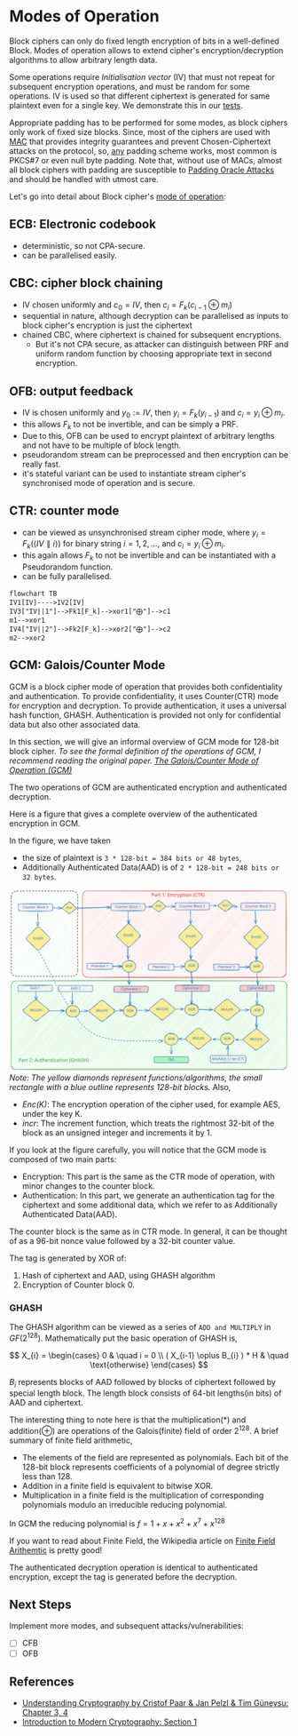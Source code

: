 # Modes of Operation

Block ciphers can only do fixed length encryption of bits in a well-defined Block. Modes of operation allows to extend cipher's encryption/decryption algorithms to allow arbitrary length data.

Some operations require *Initialisation vector* (IV) that must not repeat for subsequent encryption operations, and must be random for some operations. IV is used so that different ciphertext is generated for same plaintext even for a single key. We demonstrate this in our [tests](./cbc.rs).

Appropriate padding has to be performed for some modes, as block ciphers only work of fixed size blocks. Since, most of the ciphers are used with [MAC](https://en.wikipedia.org/wiki/Message_authentication_code) that provides integrity guarantees and prevent Chosen-Ciphertext attacks on the protocol, so, [any](https://crypto.stackexchange.com/questions/62379/choice-of-padding-scheme-to-prevent-cbc-padding-oracle-attacks) padding scheme works, most common is PKCS#7 or even null byte padding. Note that, without use of MACs, almost all block ciphers with padding are susceptible to [Padding Oracle Attacks](https://en.wikipedia.org/wiki/Padding_oracle_attack) and should be handled with utmost care.

Let's go into detail about Block cipher's [mode of operation](https://en.wikipedia.org/wiki/Block_cipher_mode_of_operation):

## ECB: Electronic codebook
- deterministic, so not CPA-secure.
- can be parallelised easily.
## CBC: cipher block chaining
- IV chosen uniformly and $c_{0}=IV$, then $c_{i}=F_{k}(c_{i-1} \oplus m_{i})$
- sequential in nature, although decryption can be parallelised as inputs to block cipher's encryption is just the ciphertext
- chained CBC, where ciphertext is chained for subsequent encryptions.
  - But it's not CPA secure, as attacker can distinguish between PRF and uniform random function by choosing appropriate text in second encryption.
## OFB: output feedback
- IV is chosen uniformly and $y_{0}:=IV$, then $y_{i}=F_{k}(y_{i-1})$ and $c_{i}=y_{i} \oplus m_{i}$.
- this allows $F_{k}$ to not be invertible, and can be simply a PRF.
- Due to this, OFB can be used to encrypt plaintext of arbitrary lengths and not have to be multiple of block length.
- pseudorandom stream can be preprocessed and then encryption can be really fast.
- it's stateful variant can be used to instantiate stream cipher's synchronised mode of operation and is secure.
## CTR: counter mode
- can be viewed as unsynchronised stream cipher mode, where $y_{i}=F_{k}(\langle IV \parallel i\rangle)$ for binary string $i = 1,2,\dots,$ and $c_{i}=y_{i}\oplus m_{i}$.
- this again allows $F_{k}$ to not be invertible and can be instantiated with a Pseudorandom function.
- can be fully parallelised.
```mermaid
flowchart TB
IV1[IV]---->IV2[IV]
IV3["IV||1"]-->Fk1[F_k]-->xor1["⨁"]-->c1
m1-->xor1
IV4["IV||2"]-->Fk2[F_k]-->xor2["⨁"]-->c2
m2-->xor2
```

## GCM: Galois/Counter Mode

GCM is a block cipher mode of operation that provides both confidentiality and authentication.
To provide confidentiality, it uses Counter(CTR) mode for encryption and decryption.
To provide authentication, it uses a universal hash function, GHASH.
Authentication is provided not only for confidential data but also other associated data.

In this section, we will give an informal overview of GCM mode for 128-bit block cipher.
*To see the formal definition of the operations of GCM, I recommend reading the original paper. [The Galois/Counter Mode of Operation (GCM)](https://csrc.nist.rip/groups/ST/toolkit/BCM/documents/proposedmodes/gcm/gcm-revised-spec.pdf)*

The two operations of GCM are authenticated encryption and authenticated decryption.

Here is a figure that gives a complete overview of the authenticated encryption in GCM. 

In the figure, we have taken
- the size of plaintext is `3 * 128-bit = 384 bits or 48 bytes`, 
- Additionally Authenticated Data(AAD) is of `2 * 128-bit = 248 bits or 32 bytes`.

![GCM](./figure_full_gcm.svg)
*Note: The yellow diamonds represent functions/algorithms, the small rectangle with a blue outline represents 128-bit blocks.*
Also,
- *Enc(K)*: The encryption operation of the cipher used, for example AES, under the key K.
- *incr*: The increment function, which treats the rightmost 32-bit of the block as an unsigned integer and increments it by 1.

If you look at the figure carefully, you will notice that the GCM mode is composed of two main parts:
- Encryption: This part is the same as the CTR mode of operation, with minor changes to the counter block.
- Authentication: In this part, we generate an authentication tag for the ciphertext and some additional data, which we refer to as Additionally Authenticated Data(AAD).

The counter block is the same as in CTR mode. In general, it can be thought of as a 96-bit nonce value followed by a 32-bit counter value.

The tag is generated by XOR of:
1. Hash of ciphertext and AAD, using GHASH algorithm
2. Encryption of Counter block 0.

### GHASH

The GHASH algorithm can be viewed as a series of `ADD and MULTIPLY` in $GF(2^{128})$. Mathematically put the basic operation of GHASH is,

$$
X_{i} =
\begin{cases}
0  & \quad i = 0 \\
( X_{i-1} \oplus B_{i} ) * H & \quad \text{otherwise}
\end{cases}
$$

$B_{i}$ represents blocks of AAD followed by blocks of ciphertext followed by special length block.
The length block consists of 64-bit lengths(in bits) of AAD and ciphertext.

The interesting thing to note here is that the multiplication($*$) and addition($\oplus$) are operations of the Galois(finite) field of order $2^{128}$. 
A brief summary of finite field arithmetic,
- The elements of the field are represented as polynomials. Each bit of the 128-bit block represents coefficients of a polynomial of degree strictly less than 128.
- Addition in a finite field is equivalent to bitwise XOR.
- Multiplication in a finite field is the multiplication of corresponding polynomials modulo an irreducible reducing polynomial.

In GCM the reducing polynomial is $f = 1 + x + x^2 + x^7 + x^{128}$

If you want to read about Finite Field, the Wikipedia article on [Finite Field Arithemtic](https://en.wikipedia.org/wiki/Galois/Counter_Mode) is pretty good!

The authenticated decryption operation is identical to authenticated encryption, except the tag is generated before the decryption.

## Next Steps
Implement more modes, and subsequent attacks/vulnerabilities:
- [ ] CFB
- [ ] OFB

## References

- [Understanding Cryptography by Cristof Paar & Jan Pelzl & Tim Güneysu: Chapter 3, 4](https://www.cryptography-textbook.com/)
- [Introduction to Modern Cryptography: Section 1](https://www.cs.umd.edu/~jkatz/imc.html)
